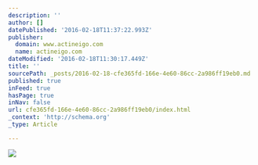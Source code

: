 ```yaml
---
description: ''
author: []
datePublished: '2016-02-18T11:37:22.993Z'
publisher:
  domain: www.actineigo.com
  name: actineigo.com
dateModified: '2016-02-18T11:30:17.449Z'
title: ''
sourcePath: _posts/2016-02-18-cfe365fd-166e-4e60-86cc-2a986ff19eb0.md
published: true
inFeed: true
hasPage: true
inNav: false
url: cfe365fd-166e-4e60-86cc-2a986ff19eb0/index.html
_context: 'http://schema.org'
_type: Article

---
```

![](http://www.actineigo.com/_/rsrc/1451895888697/home/monsters-5.jpg?height=265&width=400)